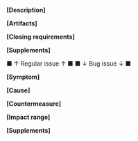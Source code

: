 **[Description]**

**[Artifacts]**

**[Closing requirements]**

**[Supplements]**

■ ↑ Regular issue ↑ ■
■ ↓ Bug issue ↓ ■

**[Symptom]**

**[Cause]**

**[Countermeasure]**

**[Impact range]**

**[Supplements]**
